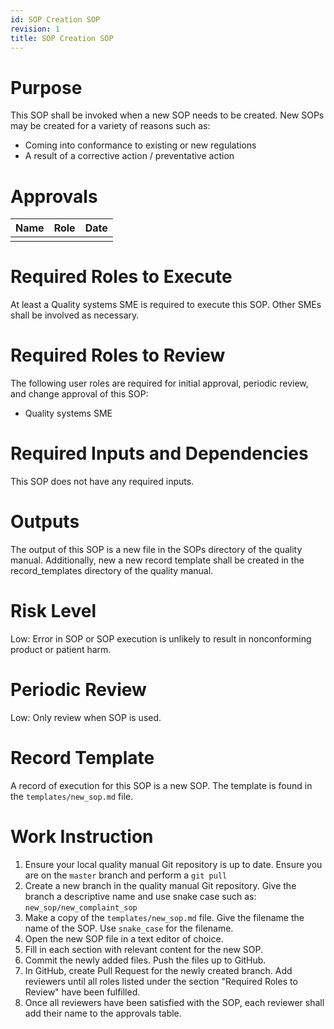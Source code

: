 ```yaml
---
id: SOP Creation SOP
revision: 1
title: SOP Creation SOP
---
```


# Purpose

This SOP shall be invoked when a new SOP needs to be created. New SOPs may be created for a variety of reasons such as:

- Coming into conformance to existing or new regulations
- A result of a corrective action / preventative action

# Approvals

| Name | Role | Date |
|---|---|---|
| | | |

# Required Roles to Execute

At least a Quality systems SME is required to execute this SOP. Other SMEs shall be involved as necessary.

# Required Roles to Review

The following user roles are required for initial approval, periodic review, and change approval of this SOP:

- Quality systems SME

# Required Inputs and Dependencies

This SOP does not have any required inputs.

# Outputs

The output of this SOP is a new file in the SOPs directory of the quality manual. Additionally, new a new record template
shall be created in the record_templates directory of the quality manual. 

# Risk Level

Low: Error in SOP or SOP execution is unlikely to result in nonconforming product or patient harm.

# Periodic Review

Low: Only review when SOP is used.

# Record Template

A record of execution for this SOP is a new SOP. The template is found in the `templates/new_sop.md` file.

# Work Instruction

1. Ensure your local quality manual Git repository is up to date. Ensure you are on the `master` branch and perform a `git pull`
1. Create a new branch in the quality manual Git repository. 
   Give the branch a descriptive name and use snake case such as: `new_sop/new_complaint_sop`
1. Make a copy of the `templates/new_sop.md` file. Give the filename the name of the SOP. Use `snake_case` for the filename.
1. Open the new SOP file in a text editor of choice.
1. Fill in each section with relevant content for the new SOP.
1. Commit the newly added files. Push the files up to GitHub.
1. In GitHub, create Pull Request for the newly created branch. Add reviewers until all roles listed under the section "Required Roles to Review" have been fulfilled. 
1. Once all reviewers have been satisfied with the SOP, each reviewer shall add their name to the approvals table.
